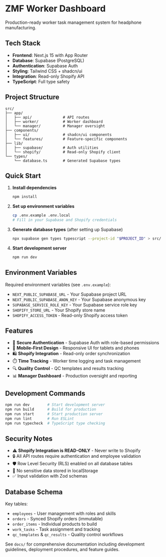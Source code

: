 # ZMF Worker Dashboard

Production-ready worker task management system for headphone manufacturing.

## Tech Stack

- **Frontend**: Next.js 15 with App Router
- **Database**: Supabase (PostgreSQL)
- **Authentication**: Supabase Auth
- **Styling**: Tailwind CSS + shadcn/ui
- **Integration**: Read-only Shopify API
- **TypeScript**: Full type safety

## Project Structure

```
src/
├── app/
│   ├── api/              # API routes
│   ├── worker/           # Worker dashboard
│   └── manager/          # Manager oversight
├── components/
│   ├── ui/               # shadcn/ui components
│   └── features/         # Feature-specific components
├── lib/
│   ├── supabase/         # Auth utilities
│   └── shopify/          # Read-only Shopify client
└── types/
    └── database.ts       # Generated Supabase types
```

## Quick Start

1. **Install dependencies**
   ```bash
   npm install
   ```

2. **Set up environment variables**
   ```bash
   cp .env.example .env.local
   # Fill in your Supabase and Shopify credentials
   ```

3. **Generate database types** (after setting up Supabase)
   ```bash
   npx supabase gen types typescript --project-id "$PROJECT_ID" > src/types/database.types.ts
   ```

4. **Start development server**
   ```bash
   npm run dev
   ```

## Environment Variables

Required environment variables (see `.env.example`):

- `NEXT_PUBLIC_SUPABASE_URL` - Your Supabase project URL
- `NEXT_PUBLIC_SUPABASE_ANON_KEY` - Your Supabase anonymous key
- `SUPABASE_SERVICE_ROLE_KEY` - Your Supabase service role key
- `SHOPIFY_STORE_URL` - Your Shopify store name
- `SHOPIFY_ACCESS_TOKEN` - Read-only Shopify access token

## Features

- 🔐 **Secure Authentication** - Supabase Auth with role-based permissions
- 📱 **Mobile-First Design** - Responsive UI for tablets and phones  
- 🛍️ **Shopify Integration** - Read-only order synchronization
- ⏱️ **Time Tracking** - Worker time logging and task management
- 🔍 **Quality Control** - QC templates and results tracking
- 📊 **Manager Dashboard** - Production oversight and reporting

## Development Commands

```bash
npm run dev        # Start development server
npm run build      # Build for production
npm run start      # Start production server
npm run lint       # Run ESLint
npm run typecheck  # TypeScript type checking
```

## Security Notes

- ⚠️ **Shopify Integration is READ-ONLY** - Never write to Shopify
- 🔒 All API routes require authentication and employee validation
- 🛡️ Row Level Security (RLS) enabled on all database tables
- 🚫 No sensitive data stored in localStorage
- ✅ Input validation with Zod schemas

## Database Schema

Key tables:
- `employees` - User management with roles and skills
- `orders` - Synced Shopify orders (immutable)
- `order_items` - Individual products to build
- `work_tasks` - Task assignment and tracking
- `qc_templates` & `qc_results` - Quality control workflows

See `docs/` for comprehensive documentation including development guidelines, deployment procedures, and feature guides.